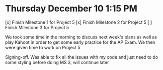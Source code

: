 # Thursday December 10 1:15 PM
[x] Finish Milestone 1 for Project 5
[x] Finish Milestone 2 for Project 5
[ ] Finish Milestone 3 for Project 5

We took some time in the morning to discuss next week's plans as well as play Kahoot in order to get some early practice for the AP Exam. We then were given time to work on Project 5

Signing-off. Was able to fix all the issues with my code and just need to do some styling before doing MS 3, will continue later